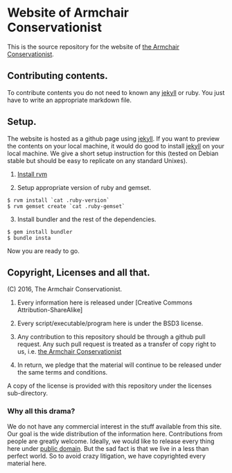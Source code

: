 # Website of Armchair Conservationist

This is the source repository for the website of
[the Armchair Conservationist][home].

## Contributing contents.

To contribute contents you do not need to known any [jekyll] or ruby.
You just have to write an appropriate markdown file.


## Setup.

The website is hosted as a github page using [jekyll]. If you want to
preview the contents on your local machine, it would do good to
install [jekyll] on your local machine. We give a short setup
instruction for this (tested on Debian stable but should be easy to
replicate on any standard Unixes).

1. [Install rvm][rvm]

2. Setup appropriate version of ruby and gemset.

```
$ rvm install `cat .ruby-version`
$ rvm gemset create `cat .ruby-gemset`
```

3. Install bundler and the rest of the dependencies.

```
$ gem install bundler
$ bundle insta
```

Now you are ready to go.

## Copyright, Licenses and all that.

(C) 2016, The Armchair Conservationist.


1. Every information here is released under
   [Creative Commons Attribution-ShareAlike]

2. Every script/executable/program here is under the BSD3 license.

3. Any contribution to this repository should be through a github pull
   request. Any such pull request is treated as a transfer of copy
   right to us, i.e. [the Armchair Conservationist][home]

4. In return, we pledge that the material will continue to be released
   under the same terms and conditions.

A copy of the license is provided with this repository under the
licenses sub-directory.


### Why all this drama?

We do not have any commercial interest in the stuff available from
this site. Our goal is the wide distribution of the information
here. Contributions from people are greatly welcome. Ideally, we would
like to release every thing here under [public domain]. But the sad
fact is that we live in a less than perfect world. So to avoid crazy
litigation, we have copyrighted every material here.

[home]: <https://armchair-conservationist.github.io/> "Armchair conservationst"

[public domain]: <https://en.wikipedia.org/wiki/Public_domain>

[cc-by-sa-3]: https://creativecommons.org/licenses/by-sa/3.0/


[debian]: <http://www.debian.org> "Debian: the universal operating system"
[rvm]: <https://rvm.io/> "RVM: Ruby version manager"
[jekyll]: <https://jekyllrb.com/> "Jekyll"
[ruby]: <https://www.ruby-lang.org/> "Ruby language"
